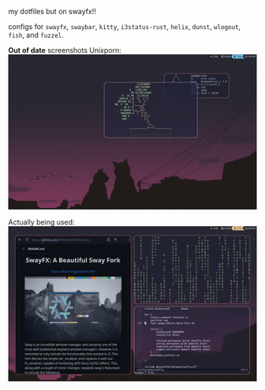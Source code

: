 my dotfiles but on swayfx!!

configs for `swayfx`, `swaybar`, `kitty`, `i3status-rust`, `helix`, `dunst`, `wlogout`, `fish`, and `fuzzel`.

**Out of date** screenshots
Unixporn:
![Screenshot of `pfetch` and `cbonsai`, showing off how this system looks when made to look like a r/unixporn post.](pretty.png)

Actually being used:
![Screenshot of Firefox, `cmatrix`, and `helix`, showcasing how the system would look if it was actually in use.](inuse.png)
